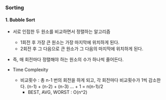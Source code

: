 
### Sorting


#### 1. Bubble Sort

 * 서로 인접한 두 원소를 비교하면서 정렬하는 알고리즘

   * 1회전 후 가장 큰 원소는 가장 마지막에 위치하게 된다.
   * 2회전 후 그 다음으로 큰 원소가 그 다음의 마지막에 위치하게 된다.
   
* 즉, 매 회전마다 정렬해야 하는 원소의 수가 하나씩 줄어든다.
   
     
* Time Complexity
 
  * 비교횟수 : 총 n-1 번의 회전을 하게 되고, 각 회전마다 비교횟수가 1씩 감소한다.
    (n-1) + (n-2) + (n-3) ... + 1 = n(n-1)/2
     * BEST, AVG, WORST : O(n^2)
